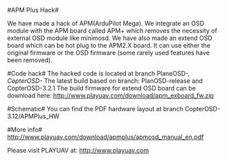 #APM Plus Hack#

We have made a hack of APM(ArduPilot Mega). We integrate an OSD module with the APM board called APM+ which removes the necessity of external OSD module like minimosd. We have also made an extend OSD board which can be hot plug to the APM2.X board. It can use either the original firmware or the OSD firmware (some rarely used features have been removed).

#Code hack#
The hacked code is located at branch PlaneOSD-*, CopterOSD-*
The latest build based on branch: PlanOSD-release and CopterOSD-3.2.1
The build firmware for extend OSD board can be download here:
http://www.playuav.com/download/apm_exboard_fw.zip

#Schematic#
You can find the PDF hardware layout at branch CopterOSD-3.12/APMPlus_HW

#More info#
http://www.playuav.com/download/apmplus/apmosd_manual_en.pdf

Please visit PLAYUAV at: http://www.playuav.com
